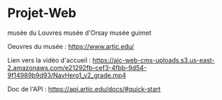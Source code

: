 # Projet-Web

musée du Louvres
musée d'Orsay
musée guimet

Oeuvres du musée : 
https://www.artic.edu/

Lien vers la vidéo d'accueil :
https://aic-web-cms-uploads.s3.us-east-2.amazonaws.com/e21292fb-cef3-4fbb-9d54-9f14989b9d93/NavHero1_v2_grade.mp4

Doc de l'API :
https://api.artic.edu/docs/#quick-start